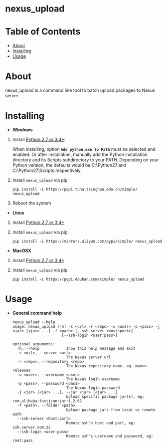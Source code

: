 nexus_upload
============================================================

Table of Contents
=================

- [About](#About)
- [Installing](#installing)
- [Usage](#Usage)

About
=====

nexus_upload is a command line tool to batch upload packages to Nexus server.

Installing
==========

- **Windows**

1. Install [Python 2.7 or 3.4+](https://www.python.org/):

    When installing, option **`Add python.exe to Path`** must be selected and enabled. Or after installation, manually add the Python installation directory and its Scripts subdirectory to your PATH. Depending on your Python version, the defaults would be C:\Python27 and C:\Python27\Scripts respectively.

1. Install `nexus_upload` via pip

    ```
    pip install -i https://pypi.tuna.tsinghua.edu.cn/simple/ nexus_upload
    ```

1. Reboot the system

- **Linux**

1. Install [Python 2.7 or 3.4+](https://www.python.org/)

1. Install `nexus_upload` via pip

    ```
    pip install -i https://mirrors.aliyun.com/pypi/simple/ nexus_upload
    ```

- **MacOSX**

1. Install [Python 2.7 or 3.4+](https://www.python.org/)

1. Install `nexus_upload` via pip

    ```
    pip install -i https://pypi.douban.com/simple/ nexus_upload
    ```

Usage
=====

- **General command help**

    ```
    nexus_upload --help
    usage: nexus_upload [-h] -s <url> -r <repo> -u <user> -p <pass> -j <jar> [<jar> ...] -f <path> [--ssh-server <host:port>]
                          [--ssh-login <user:pass>]
    
    optional arguments:
      -h, --help            show this help message and exit
      -s <url>, --server <url>
                            The Nexus server url
      -r <repo>, --repository <repo>
                            The Nexus repository name, eg. maven-releases
      -u <user>, --username <user>
                            The Nexus login username
      -p <pass>, --password <pass>
                            The Nexus login password
      -j <jar> [<jar> ...], --jar <jar> [<jar> ...]
                            Upload specific package jar(s), eg: com.alibaba:fastjson:jar:1.2.62
      -f <path>, --folder <path>
                            Upload package jars from local or remote path
      --ssh-server <host:port>
                            Remote ssh's host and port, eg: ssh.server.com:22
      --ssh-login <user:pass>
                            Remote ssh's username and password, eg: root:pass
    ```
